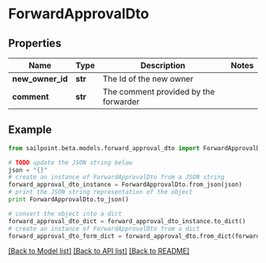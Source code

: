 # ForwardApprovalDto


## Properties
Name | Type | Description | Notes
------------ | ------------- | ------------- | -------------
**new_owner_id** | **str** | The Id of the new owner | 
**comment** | **str** | The comment provided by the forwarder | 

## Example

```python
from sailpoint.beta.models.forward_approval_dto import ForwardApprovalDto

# TODO update the JSON string below
json = "{}"
# create an instance of ForwardApprovalDto from a JSON string
forward_approval_dto_instance = ForwardApprovalDto.from_json(json)
# print the JSON string representation of the object
print ForwardApprovalDto.to_json()

# convert the object into a dict
forward_approval_dto_dict = forward_approval_dto_instance.to_dict()
# create an instance of ForwardApprovalDto from a dict
forward_approval_dto_form_dict = forward_approval_dto.from_dict(forward_approval_dto_dict)
```
[[Back to Model list]](../README.md#documentation-for-models) [[Back to API list]](../README.md#documentation-for-api-endpoints) [[Back to README]](../README.md)


